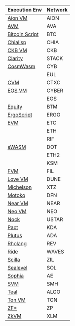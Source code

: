 | Execution Env                                                                                       | Network       |
|-----------------------------------------------------------------------------------------------------|---------------|
| [Aion VM](https://github.com/aionnetwork/AVM)                                                       | AION          |
| [AVM](https://docs.avax.network/v1.0/en/api/avm/)                                                   | AVA           |
| [Bitcoin Script](https://en.bitcoin.it/wiki/Script)                                                 | BTC           |
| [Chialisp](https://www.chia.net/2019/11/27/chialisp.en.html)                                        | CHIA          |
| [CKB VM](https://github.com/nervosnetwork/rfcs/blob/master/rfcs/0003-ckb-vm/0003-ckb-vm.md)         | CKB           |
| [Clarity](https://docs.blockstack.org/core/smart/overview.html)                                     | STACK         |
| [CosmWasm](https://www.cosmwasm.com/docs/intro/overview)                                            | CYB           |
|                                                                                                     | EUL           |
| [CVM](https://github.com/CortexFoundation/tech-doc/blob/master/cvm/executor/CVM%20Formalization.md) | CTXC          |
| [EOS VM](https://github.com/EOSIO/eos-vm/blob/master/README.md)                                     | CYBER         |
|                                                                                                     | EOS           |
| [Equity](https://docs.bytom.io/en-us/docs/12_1_equity.html)                                         | BTM           |
| [ErgoScript](https://ergoplatform.org/docs/ErgoScript.pdf)                                          | ERGO          |
| [EVM](https://ethereum.github.io/yellowpaper/paper.pdf)                                             | ETC           |
|                                                                                                     | ETH           |
|                                                                                                     | RIF           |
| [eWASM](https://ewasm.readthedocs.io/en/mkdocs/)                                                    | DOT           |
|                                                                                                     | ETH2          |
|                                                                                                     | KSM           |
| [FVM](https://filecoin-project.github.io/specs/#intro__filecoin_vm)                                 | FIL           |
| [Love VM](https://dune.network/docs/dune-dev-docs/love-doc/reference/love.html)                     | DUNE          |
| [Michelson](https://www.michelson-lang.com/)                                                        | XTZ           |
| [Motoko](https://sdk.dfinity.org/docs/language-guide/motoko.html)                                   | DFN           |
| [Near VM](https://examples.near.org/)                                                               | NEAR          |
| [Neo VM](https://docs.neo.org/docs/en-us/basic/technology/neovm.html)                               | NEO           |
| [Nock](https://urbit.org/docs/glossary/nock/)                                                       | USTAR         |
| [Pact](https://pact-language.readthedocs.io/en/stable/)                                             | KDA           |
| [Plutus](https://prod.playground.plutus.iohkdev.io/tutorial)                                        | ADA           |
| [Rholang](https://rholang.github.io/)                                                               | REV           |
| [Ride](https://docs.wavesprotocol.org/en/ride/)                                                     | WAVES         |
| [Scilla](https://scilla-lang.org/)                                                                  | ZIL           |
| [Sealevel](https://docs.solana.com/)                                                                | SOL           |
| [Sophia](https://github.com/aeternity/aesophia/blob/lima/docs/sophia.md)                            | AE            |
| [SVM](https://spacemesh.io/svm/)                                                                    | SMH           |
| [Teal](https://developer.algorand.org/docs/reference/teal/specification/)                           | ALGO          |
| [Ton VM](https://test.ton.org/tvm.pdf)                                                              | TON           |
| [ZF*](http://www.fstar-lang.org/tutorial/)                                                          | ZP            |
| [ZkVM](https://github.com/stellar/slingshot/tree/main/zkvm)                                         | XLM           |
